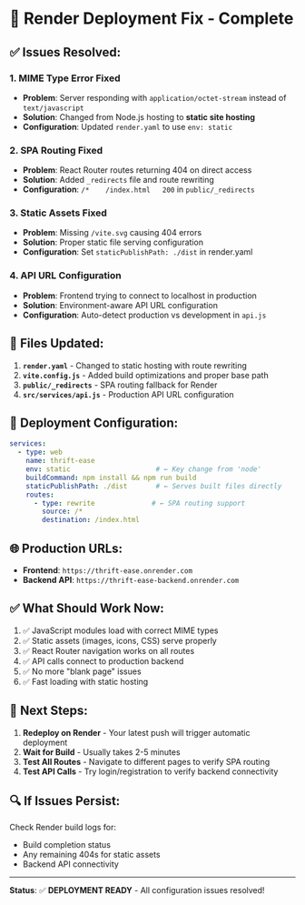 # 🚀 Render Deployment Fix - Complete

## ✅ Issues Resolved:

### 1. **MIME Type Error Fixed**
- **Problem**: Server responding with `application/octet-stream` instead of `text/javascript`
- **Solution**: Changed from Node.js hosting to **static site hosting**
- **Configuration**: Updated `render.yaml` to use `env: static`

### 2. **SPA Routing Fixed**
- **Problem**: React Router routes returning 404 on direct access
- **Solution**: Added `_redirects` file and route rewriting
- **Configuration**: `/*    /index.html   200` in `public/_redirects`

### 3. **Static Assets Fixed**
- **Problem**: Missing `/vite.svg` causing 404 errors
- **Solution**: Proper static file serving configuration
- **Configuration**: Set `staticPublishPath: ./dist` in render.yaml

### 4. **API URL Configuration**
- **Problem**: Frontend trying to connect to localhost in production
- **Solution**: Environment-aware API URL configuration
- **Configuration**: Auto-detect production vs development in `api.js`

## 📁 Files Updated:

1. **`render.yaml`** - Changed to static hosting with route rewriting
2. **`vite.config.js`** - Added build optimizations and proper base path
3. **`public/_redirects`** - SPA routing fallback for Render
4. **`src/services/api.js`** - Production API URL configuration

## 🔧 Deployment Configuration:

```yaml
services:
  - type: web
    name: thrift-ease
    env: static                     # ← Key change from 'node'
    buildCommand: npm install && npm run build
    staticPublishPath: ./dist       # ← Serves built files directly
    routes:
      - type: rewrite              # ← SPA routing support
        source: /*
        destination: /index.html
```

## 🌐 Production URLs:

- **Frontend**: `https://thrift-ease.onrender.com`
- **Backend API**: `https://thrift-ease-backend.onrender.com`

## ✅ What Should Work Now:

1. ✅ JavaScript modules load with correct MIME types
2. ✅ Static assets (images, icons, CSS) serve properly  
3. ✅ React Router navigation works on all routes
4. ✅ API calls connect to production backend
5. ✅ No more "blank page" issues
6. ✅ Fast loading with static hosting

## 🚀 Next Steps:

1. **Redeploy on Render** - Your latest push will trigger automatic deployment
2. **Wait for Build** - Usually takes 2-5 minutes
3. **Test All Routes** - Navigate to different pages to verify SPA routing
4. **Test API Calls** - Try login/registration to verify backend connectivity

## 🔍 If Issues Persist:

Check Render build logs for:
- Build completion status
- Any remaining 404s for static assets
- Backend API connectivity

---

**Status**: ✅ **DEPLOYMENT READY** - All configuration issues resolved!
